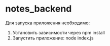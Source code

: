 # notes_backend
Для запуска приложения необходимо:
1. Установить зависимости через npm install
2. Запустить приложение: node index.js
